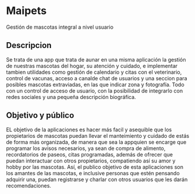 # Maipets
Gestión de mascotas integral a nivel usuario


## Descripcion
Se trata de una app que trata de aunar en una misma aplicación la gestión de nuestras mascotas del hogar, su atención y cuidado, e implementar tambien utilidades como gestión de calendario y citas con el veterinario, control de vacunas, acceso a canalde chat de usuarios y una seccion para posibles mascotas extraviadas, en las que indicar zona y fotografía.
Todo con un control de acceso de usuario, con la posibilidad de integrarlo con redes sociales y una pequeña descripción biográfica.

## Objetivo y público
EL objetivo de la aplicaciones es hacer más facil y asequible que los propietarios de mascotas puedan llevar el manteimiento y cuidado de estás de forma más organizada, de manera que sea la appquien se encarge que programar los avisos necesarios, ya sean de compra de alimento, recordatorios de paseos, citas programadas, además de ofrecer que puedan interactuar con otros propietarios, compatiendo así su amor y hobby por las mascotas.
Así, el publico objetivo de esta aplicaciones son los amantes de las mascotas, e inclusive personas que estén pensando adquirir una, puedan registrarse y charlar con otros usuarios que les darán recomendaciones.
